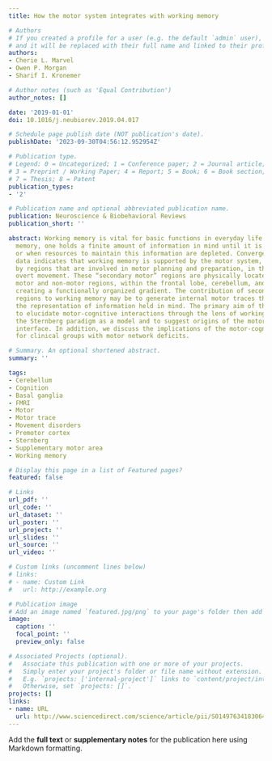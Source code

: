 ```yaml
---
title: How the motor system integrates with working memory

# Authors
# If you created a profile for a user (e.g. the default `admin` user), write the username (folder name) here
# and it will be replaced with their full name and linked to their profile.
authors:
- Cherie L. Marvel
- Owen P. Morgan
- Sharif I. Kronemer

# Author notes (such as 'Equal Contribution')
author_notes: []

date: '2019-01-01'
doi: 10.1016/j.neubiorev.2019.04.017

# Schedule page publish date (NOT publication's date).
publishDate: '2023-09-30T04:56:12.952954Z'

# Publication type.
# Legend: 0 = Uncategorized; 1 = Conference paper; 2 = Journal article;
# 3 = Preprint / Working Paper; 4 = Report; 5 = Book; 6 = Book section;
# 7 = Thesis; 8 = Patent
publication_types:
- '2'

# Publication name and optional abbreviated publication name.
publication: Neuroscience & Biobehavioral Reviews
publication_short: ''

abstract: Working memory is vital for basic functions in everyday life. During working
  memory, one holds a finite amount of information in mind until it is no longer required
  or when resources to maintain this information are depleted. Convergence of neuroimaging
  data indicates that working memory is supported by the motor system, and in particular,
  by regions that are involved in motor planning and preparation, in the absence of
  overt movement. These “secondary motor” regions are physically located between primary
  motor and non-motor regions, within the frontal lobe, cerebellum, and basal ganglia,
  creating a functionally organized gradient. The contribution of secondary motor
  regions to working memory may be to generate internal motor traces that reinforce
  the representation of information held in mind. The primary aim of this review is
  to elucidate motor-cognitive interactions through the lens of working memory using
  the Sternberg paradigm as a model and to suggest origins of the motor-cognitive
  interface. In addition, we discuss the implications of the motor-cognitive relationship
  for clinical groups with motor network deficits.

# Summary. An optional shortened abstract.
summary: ''

tags:
- Cerebellum
- Cognition
- Basal ganglia
- FMRI
- Motor
- Motor trace
- Movement disorders
- Premotor cortex
- Sternberg
- Supplementary motor area
- Working memory

# Display this page in a list of Featured pages?
featured: false

# Links
url_pdf: ''
url_code: ''
url_dataset: ''
url_poster: ''
url_project: ''
url_slides: ''
url_source: ''
url_video: ''

# Custom links (uncomment lines below)
# links:
# - name: Custom Link
#   url: http://example.org

# Publication image
# Add an image named `featured.jpg/png` to your page's folder then add a caption below.
image:
  caption: ''
  focal_point: ''
  preview_only: false

# Associated Projects (optional).
#   Associate this publication with one or more of your projects.
#   Simply enter your project's folder or file name without extension.
#   E.g. `projects: ['internal-project']` links to `content/project/internal-project/index.md`.
#   Otherwise, set `projects: []`.
projects: []
links:
- name: URL
  url: http://www.sciencedirect.com/science/article/pii/S0149763418306468
---
```


Add the **full text** or **supplementary notes** for the publication here using Markdown formatting.
